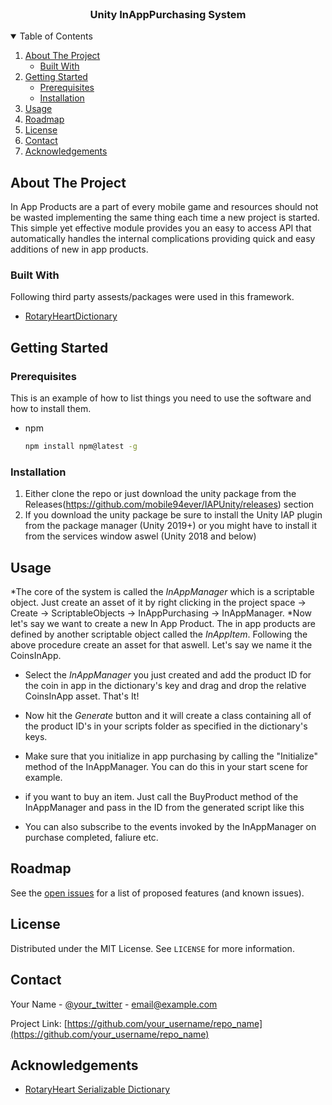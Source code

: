 <!-- PROJECT SHIELDS -->
<!--
*** I'm using markdown "reference style" links for readability.
*** Reference links are enclosed in brackets [ ] instead of parentheses ( ).
*** See the bottom of this document for the declaration of the reference variables
*** for contributors-url, forks-url, etc. This is an optional, concise syntax you may use.
*** https://www.markdownguide.org/basic-syntax/#reference-style-links
-->



<!-- PROJECT LOGO -->
<br />
<p align="center">
  <a href="https://github.com/mobile94ever/IAPUnity">
  </a>

  <h3 align="center">Unity InAppPurchasing System</h3>

</p>



<!-- TABLE OF CONTENTS -->
<details open="open">
  <summary>Table of Contents</summary>
  <ol>
    <li>
      <a href="#about-the-project">About The Project</a>
      <ul>
        <li><a href="#built-with">Built With</a></li>
      </ul>
    </li>
    <li>
      <a href="#getting-started">Getting Started</a>
      <ul>
        <li><a href="#prerequisites">Prerequisites</a></li>
        <li><a href="#installation">Installation</a></li>
      </ul>
    </li>
    <li><a href="#usage">Usage</a></li>
    <li><a href="#roadmap">Roadmap</a></li>
    <li><a href="#license">License</a></li>
    <li><a href="#contact">Contact</a></li>
    <li><a href="#acknowledgements">Acknowledgements</a></li>
  </ol>
</details>



<!-- ABOUT THE PROJECT -->
## About The Project

In App Products are a part of every mobile game and resources should not be wasted implementing the same thing each time a new project is started.
This simple yet effective module provides you an easy to access API that automatically handles the internal complications providing quick and easy
additions of new in app products.

### Built With

Following third party assests/packages were used in this framework.
* [RotaryHeartDictionary](https://assetstore.unity.com/packages/tools/utilities/serialized-dictionary-lite-110992)


<!-- GETTING STARTED -->
## Getting Started

### Prerequisites

This is an example of how to list things you need to use the software and how to install them.
* npm
  ```sh
  npm install npm@latest -g
  ```

### Installation

1. Either clone the repo or just download the unity package from the Releases(https://github.com/mobile94ever/IAPUnity/releases) section 
2. If you download the unity package be sure to install the Unity IAP plugin from the package manager (Unity 2019+)
   or you might have to install it from the services window aswel (Unity 2018 and below)



<!-- USAGE EXAMPLES -->
## Usage

*The core of the system is called the *InAppManager* which is a scriptable object. Just create an asset of it by right clicking in the project space -> Create -> ScriptableObjects -> InAppPurchasing -> InAppManager.
*Now let's say we want to create a new In App Product. The in app products are defined by another scriptable object called the *InAppItem*. Following the above procedure create an asset for that aswell. Let's say
we name it the CoinsInApp.
* Select the *InAppManager* you just created and add the product ID for the coin in app in the dictionary's key and drag and drop the relative CoinsInApp asset. That's It!
* Now hit the *Generate* button and it will create a class containing all of the product ID's in your scripts folder as specified in the dictionary's keys.

* Make sure that you initialize in app purchasing by calling the "Initialize" method of the InAppManager. You can do this in your start scene for example.
* if you want to buy an item. Just call the BuyProduct method of the InAppManager and pass in the ID from the generated script like this


* You can also subscribe to the events invoked by the InAppManager on purchase completed, faliure etc.


<!-- ROADMAP -->
## Roadmap

See the [open issues](https://github.com/mobile94ever/IAPUnity/issues) for a list of proposed features (and known issues).




<!-- LICENSE -->
## License

Distributed under the MIT License. See `LICENSE` for more information.



<!-- CONTACT -->
## Contact

Your Name - [@your_twitter](https://twitter.com/your_username) - email@example.com

Project Link: [https://github.com/your_username/repo_name](https://github.com/your_username/repo_name)



<!-- ACKNOWLEDGEMENTS -->
## Acknowledgements
* [RotaryHeart Serializable Dictionary](https://assetstore.unity.com/packages/tools/utilities/serialized-dictionary-lite-110992)





